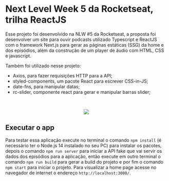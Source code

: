 
# Next Level Week 5 da Rocketseat, trilha ReactJS

Esse projeto foi desenvolvido na NLW #5 da Rocketseat, a proposta foi desenvolver um site para ouvir podcasts utilizado Typescript e ReactJS com o framework Next.js para gerar as páginas estáticas (SSG) da home e dos episódios, além da construção de um player de áudio com HTML, CSS e javascript.

Também foi utilizado nesse projeto: 
 - Axios, para fazer requisições HTTP para a API;
 - styled-components, um pacote React para escrever CSS-in-JS;
 - date-fns, para manipular datas;
 - rc-slider, componente react para gerar e manipular barras slider;

</br>
<p align="center">
  <img src="https://github.com/bruzt/rocketseat-nlw-5-react/blob/main/image1.gif?raw=true">
</p>


## Executar o app

Para testar essa aplicação execute no terminal o comando ```npm install``` (é necessário ter o Node.js 14 instalado no seu PC) para instalar os pacotes, depois o comando ```npm run server``` para iniciar a API fake que vai servir os dados dos episódios para a aplicação, então execute em outro terminal o comando ```npm run build``` para gerar a build do projeto e por fim o comando ```npm start``` para iniciar o projeto. Para visualizar a home page acesse no navegador de internet o endereço ```http://localhost:3000/```.


